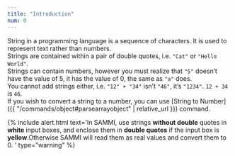 ```yaml
---
title: "Introduction"
num: 0
---
```


String in a programming language is a sequence of characters. It is used to represent text rather than numbers.\
Strings are contained within a pair of double quotes, i.e. `"Cat"` or `"Hello World"`.\
Strings can contain numbers, however you must realize that `"5"` doesn’t have the value of 5, it has the value of 0, the same as `"a"` does.\
You cannot add strings either, i.e. `"12" + "34"` isn’t `"46"`, it’s `"1234"`. `12 + 34` is `46`.\
If you wish to convert a string to a number, you can use [String to Number]({{ "/commands/object#parsearrayobject" | relative_url }}) command.

{% include alert.html text='In SAMMI, use strings <b>without double</b> quotes in  <b>white</b> input boxes, and enclose them in  <b>double quotes</b> if the input box is  <b>yellow</b>.Otherwise SAMMI will read them as real values and convert them to 0. ' type="warning" %}











